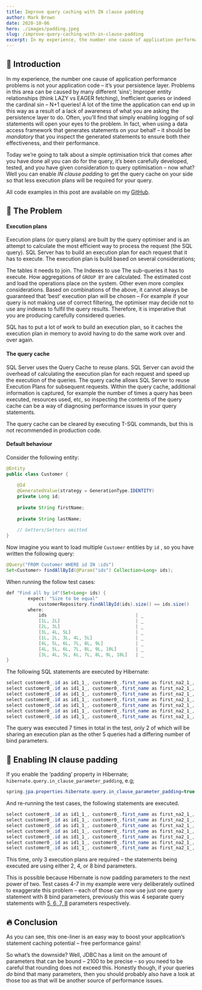 ```yaml
---
title: Improve query caching with IN clause padding
author: Mark Brown
date: 2020-10-06
hero: ./images/padding.jpeg
slug: /improve-query-caching-with-in-clause-padding
excerpt: In my experience, the number one cause of application performance problems is not your application code – it’s your persistence layer. Problems in this area can be caused by many different ‘sins’; Improper entity relationships (think LAZY vs EAGER fetching), Inefficient queries or indeed the cardinal sin – N+1 queries! A lot of the time the application can end up in this way as a result of a lack of awareness of what you are asking the persistence layer to do. Often, you’ll find that simply enabling logging of sql statements will open your eyes to the problem. In fact, when using a data access framework that generates statements on your behalf – it should be mandatory that you inspect the generated statements to ensure both their effectiveness, and their performance.
---
```


## 👋 Introduction
In my experience, the number one cause of application performance problems is not your application code – it’s your persistence layer. Problems in this area can be caused by many different ‘sins’; Improper entity relationships (think LAZY vs EAGER fetching), Inefficient queries or indeed the cardinal sin – N+1 queries! A lot of the time the application can end up in this way as a result of a lack of awareness of what you are asking the persistence layer to do. Often, you’ll find that simply enabling logging of sql statements will open your eyes to the problem. In fact, when using a data access framework that generates statements on your behalf – it should be *mandatory* that you inspect the generated statements to ensure both their effectiveness, and their performance.

Today we’re going to talk about a simple optimisation trick that comes after you have done all you can do for the query, it’s been carefully developed, tested, and you have given consideration to query optimisation – now what? Well you can enable _IN clause padding_ to get the query cache on your side so that less execution plans will be required for your query.

All code examples in this post are available on my [GitHub](https://github.com/MTJB/blog-code-examples).

## 🤨 The Problem
#### Execution plans
Execution plans (or query plans) are built by the query optimiser and is an attempt to calculate the most efficient way to process the request (the SQL query). SQL Server has to build an execution plan for each request that it has to execute. The execution plan is build based on several considerations;

The tables it needs to join.
The Indexes to use
The sub-queries it has to execute.
How aggregations of `GROUP BY` are calculated.
The estimated cost and load the operations place on the system.
Other even more complex considerations.
Based on combinations of the above, it cannot always be guaranteed that ‘best’ execution plan will be chosen – For example if your query is not making use of correct filtering, the optimiser may decide not to use any indexes to fulfil the query results. Therefore, it is imperative that you are producing carefully considered queries.

SQL has to put a lot of work to build an execution plan, so it caches the execution plan in memory to avoid having to do the same work over and over again.

#### The query cache
SQL Server uses the Query Cache to reuse plans. SQL Server can avoid the overhead of calculating the execution plan for each request and speed up the execution of the queries. The query cache allows SQL Server to reuse Execution Plans for subsequent requests. Within the query cache, additional information is captured, for example the number of times a query has been executed, resources used, etc, so inspecting the contents of the query cache can be a way of diagnosing performance issues in your query statements.

The query cache can be cleared by executing T-SQL commands, but this is not recommended in production code.

#### Default behaviour
Consider the following entity:

```java
@Entity
public class Customer {
 
    @Id
    @GeneratedValue(strategy = GenerationType.IDENTITY)
    private Long id;
 
    private String firstName;
 
    private String lastName;
 
    // Getters/Setters omitted
}
```

Now imagine you want to load multiple `Customer` entities by `id` , so you have written the following query:

```java
@Query("FROM Customer WHERE id IN :ids")
Set<Customer> findAllById(@Param("ids") Collection<Long> ids);
```

When running the follow test cases:

```java
def "Find all by id"(Set<Long> ids) {
        expect: "Size to be equal"
            customerRepository.findAllById(ids).size() == ids.size()
        where:
            ids                                 | _
            [1L, 2L]                            | _
            [2L, 3L]                            | _
            [3L, 4L, 5L]                        | _
            [1L, 2L, 3L, 4L, 5L]                | _
            [4L, 5L, 6L, 7L, 8L, 9L]            | _
            [4L, 5L, 6L, 7L, 8L, 9L, 10L]       | _
            [3L, 4L, 5L, 6L, 7L, 8L, 9L, 10L]   | _
}
```

The following SQL statements are executed by Hibernate:

```java
select customer0_.id as id1_1_, customer0_.first_name as first_na2_1_, customer0_.last_name as last_nam3_1_ from customer customer0_ where customer0_.id in (? , ?)
select customer0_.id as id1_1_, customer0_.first_name as first_na2_1_, customer0_.last_name as last_nam3_1_ from customer customer0_ where customer0_.id in (? , ?)
select customer0_.id as id1_1_, customer0_.first_name as first_na2_1_, customer0_.last_name as last_nam3_1_ from customer customer0_ where customer0_.id in (? , ? , ?)
select customer0_.id as id1_1_, customer0_.first_name as first_na2_1_, customer0_.last_name as last_nam3_1_ from customer customer0_ where customer0_.id in (? , ? , ? , ? , ?)
select customer0_.id as id1_1_, customer0_.first_name as first_na2_1_, customer0_.last_name as last_nam3_1_ from customer customer0_ where customer0_.id in (? , ? , ? , ? , ? , ?)
select customer0_.id as id1_1_, customer0_.first_name as first_na2_1_, customer0_.last_name as last_nam3_1_ from customer customer0_ where customer0_.id in (? , ? , ? , ? , ? , ? , ?)
select customer0_.id as id1_1_, customer0_.first_name as first_na2_1_, customer0_.last_name as last_nam3_1_ from customer customer0_ where customer0_.id in (? , ? , ? , ? , ? , ? , ? , ?)

```

The query was executed 7 times in total in the test, only 2 of which will be sharing an execution plan as the other 5 queries had a differing number of bind parameters.

## 🧐 Enabling IN clause padding
If you enable the ‘padding’ property in Hibernate; `hibernate.query.in_clause_parameter_padding`, e.g;

```java
spring.jpa.properties.hibernate.query.in_clause_parameter_padding=true
```

And re-running the test cases, the following statements are executed.

```java
select customer0_.id as id1_1_, customer0_.first_name as first_na2_1_, customer0_.last_name as last_nam3_1_ from customer customer0_ where customer0_.id in (? , ?)
select customer0_.id as id1_1_, customer0_.first_name as first_na2_1_, customer0_.last_name as last_nam3_1_ from customer customer0_ where customer0_.id in (? , ?)
select customer0_.id as id1_1_, customer0_.first_name as first_na2_1_, customer0_.last_name as last_nam3_1_ from customer customer0_ where customer0_.id in (? , ? , ? , ?)
select customer0_.id as id1_1_, customer0_.first_name as first_na2_1_, customer0_.last_name as last_nam3_1_ from customer customer0_ where customer0_.id in (? , ? , ? , ? , ? , ? , ? , ?)
select customer0_.id as id1_1_, customer0_.first_name as first_na2_1_, customer0_.last_name as last_nam3_1_ from customer customer0_ where customer0_.id in (? , ? , ? , ? , ? , ? , ? , ?)
select customer0_.id as id1_1_, customer0_.first_name as first_na2_1_, customer0_.last_name as last_nam3_1_ from customer customer0_ where customer0_.id in (? , ? , ? , ? , ? , ? , ? , ?)
select customer0_.id as id1_1_, customer0_.first_name as first_na2_1_, customer0_.last_name as last_nam3_1_ from customer customer0_ where customer0_.id in (? , ? , ? , ? , ? , ? , ? , ?)
```

This time, only 3 execution plans are required – the statements being executed are using either 2, 4, or 8 bind parameters.

This is possible because Hibernate is now padding parameters to the next power of two. Test cases 4-7 in my example were very deliberately outlined to exaggerate this problem – each of those can now use just one query statement with 8 bind parameters, previously this was 4 separate query statements with [5, 6, 7, 8](https://www.youtube.com/watch?v=4NO-h9PFum4&ab_channel=StepsVEVO) parameters respectively.

## 🔥 Conclusion
As you can see, this one-liner is an easy way to boost your application’s statement caching potential – free performance gains!

So what’s the downside? Well, JDBC has a limit on the amount of parameters that can be bound – 2100 to be precise – so you need to be careful that rounding does not exceed this. Honestly though, if your queries _do_ bind that many parameters, then you should probably also have a look at those too as that will be another source of performance issues.